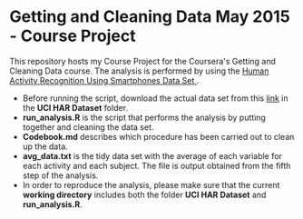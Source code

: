 # Getting and Cleaning Data May 2015 - Course Project

This repository hosts my Course Project for the Coursera's Getting and Cleaning Data course. The analysis is performed by using the [Human Activity Recognition Using Smartphones Data Set ](http://archive.ics.uci.edu/ml/datasets/Human+Activity+Recognition+Using+Smartphones). 

* Before running the script, download the actual data set from this [link](https://d396qusza40orc.cloudfront.net/getdata%2Fprojectfiles%2FUCI%20HAR%20Dataset.zip) in the **UCI HAR Dataset** folder.
* **run_analysis.R** is the script that performs the analysis by putting together and cleaning the data set.
* **Codebook.md** describes which procedure has been carried out to clean up the data.
* **avg_data.txt** is the tidy data set with the average of each variable for each activity and each subject. The file is output obtained from the fifth step of the analysis.
* In order to reproduce the analysis, please make sure that the current **working directory** includes both the folder **UCI HAR Dataset** and **run_analysis.R**.
